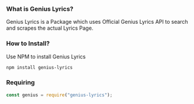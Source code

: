 ### What is Genius Lyrics?
Genius Lyrics is a Package which uses Official Genius Lyrics API to search and scrapes the actual Lyrics Page.

### How to Install?
Use NPM to install Genius Lyrics
```bash
npm install genius-lyrics
```

### Requiring
```js
const genius = require("genius-lyrics");
```
